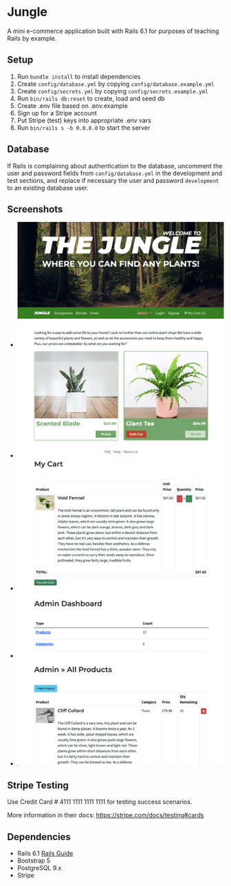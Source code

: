 # Jungle

A mini e-commerce application built with Rails 6.1 for purposes of teaching Rails by example.

## Setup

1. Run `bundle install` to install dependencies
2. Create `config/database.yml` by copying `config/database.example.yml`
3. Create `config/secrets.yml` by copying `config/secrets.example.yml`
4. Run `bin/rails db:reset` to create, load and seed db
5. Create .env file based on .env.example
6. Sign up for a Stripe account
7. Put Stripe (test) keys into appropriate .env vars
8. Run `bin/rails s -b 0.0.0.0` to start the server

## Database

If Rails is complaining about authentication to the database, uncomment the user and password fields from `config/database.yml` in the development and test sections, and replace if necessary the user and password `development` to an existing database user.

## Screenshots
- !["Screenshot of home page"](https://github.com/natashachiu/jungle-rails/blob/master/screenshots/home.png?raw=true)
- !["Screenshot of products on home page](https://github.com/natashachiu/jungle-rails/blob/master/screenshots/products.png?raw=true)
- !["Screenshot of cart"](https://github.com/natashachiu/jungle-rails/blob/master/screenshots/cart.png?raw=true)
- !["Screenshot of admin dashboard"](https://github.com/natashachiu/jungle-rails/blob/master/screenshots/admin_dashboard.png?raw=true")
- !["Screenshot of admin products"](https://github.com/natashachiu/jungle-rails/blob/master/screenshots/admin_products.png?raw=true)

## Stripe Testing

Use Credit Card # 4111 1111 1111 1111 for testing success scenarios.

More information in their docs: <https://stripe.com/docs/testing#cards>

## Dependencies

- Rails 6.1 [Rails Guide](http://guides.rubyonrails.org/v6.1/)
- Bootstrap 5
- PostgreSQL 9.x
- Stripe